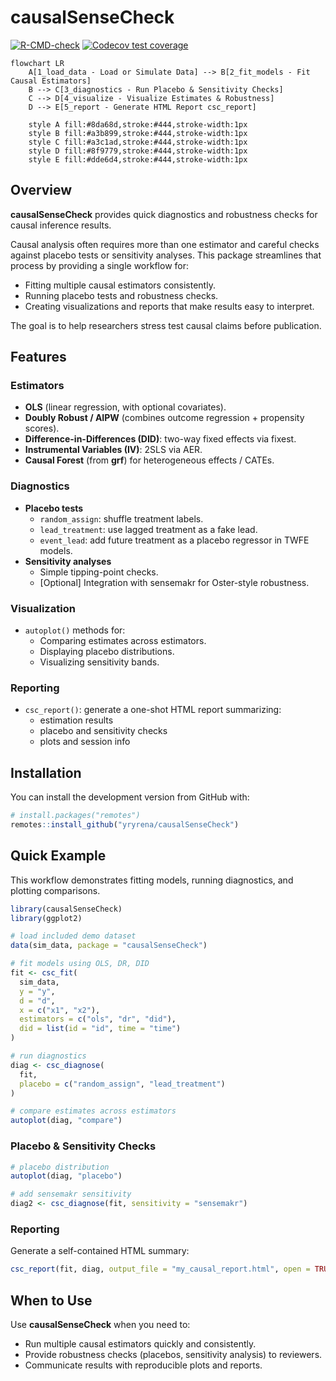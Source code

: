 
<!-- README.md is generated from README.Rmd. Please edit that file -->

# causalSenseCheck

<!-- badges: start -->

<!-- badges: end -->

[![R-CMD-check](https://github.com/yryrena/causalSenseCheck/actions/workflows/R-CMD-check.yaml/badge.svg)](https://github.com/yryrena/causalSenseCheck/actions)
[![Codecov test
coverage](https://codecov.io/gh/yryrena/causalSenseCheck/branch/main/graph/badge.svg)](https://app.codecov.io/gh/yryrena/causalSenseCheck)

```mermaid
flowchart LR
    A[1_load_data - Load or Simulate Data] --> B[2_fit_models - Fit Causal Estimators]
    B --> C[3_diagnostics - Run Placebo & Sensitivity Checks]
    C --> D[4_visualize - Visualize Estimates & Robustness]
    D --> E[5_report - Generate HTML Report csc_report]

    style A fill:#8da68d,stroke:#444,stroke-width:1px
    style B fill:#a3b899,stroke:#444,stroke-width:1px
    style C fill:#a3c1ad,stroke:#444,stroke-width:1px
    style D fill:#8f9779,stroke:#444,stroke-width:1px
    style E fill:#dde6d4,stroke:#444,stroke-width:1px
```


## Overview

**causalSenseCheck** provides quick diagnostics and robustness checks
for causal inference results.

Causal analysis often requires more than one estimator and careful
checks against placebo tests or sensitivity analyses. This package
streamlines that process by providing a single workflow for:

- Fitting multiple causal estimators consistently.
- Running placebo tests and robustness checks.
- Creating visualizations and reports that make results easy to
  interpret.

The goal is to help researchers stress test causal claims before
publication.

## Features

### Estimators

- **OLS** (linear regression, with optional covariates).
- **Doubly Robust / AIPW** (combines outcome regression + propensity
  scores).
- **Difference-in-Differences (DID)**: two-way fixed effects via fixest.
- **Instrumental Variables (IV)**: 2SLS via AER.
- **Causal Forest** (from **grf**) for heterogeneous effects / CATEs.

### Diagnostics

- **Placebo tests**
  - `random_assign`: shuffle treatment labels.
  - `lead_treatment`: use lagged treatment as a fake lead.
  - `event_lead`: add future treatment as a placebo regressor in TWFE
    models.
- **Sensitivity analyses**
  - Simple tipping-point checks.
  - \[Optional\] Integration with sensemakr for Oster-style robustness.

### Visualization

- `autoplot()` methods for:
  - Comparing estimates across estimators.
  - Displaying placebo distributions.
  - Visualizing sensitivity bands.

### Reporting

- `csc_report()`: generate a one-shot HTML report summarizing:
  - estimation results
  - placebo and sensitivity checks
  - plots and session info

## Installation

You can install the development version from GitHub with:

``` r
# install.packages("remotes")
remotes::install_github("yryrena/causalSenseCheck") 
```

## Quick Example

This workflow demonstrates fitting models, running diagnostics, and
plotting comparisons.

``` r
library(causalSenseCheck)
library(ggplot2)

# load included demo dataset
data(sim_data, package = "causalSenseCheck")

# fit models using OLS, DR, DID
fit <- csc_fit(
  sim_data,
  y = "y",
  d = "d",
  x = c("x1", "x2"),
  estimators = c("ols", "dr", "did"),
  did = list(id = "id", time = "time")
)

# run diagnostics
diag <- csc_diagnose(
  fit,
  placebo = c("random_assign", "lead_treatment")
)

# compare estimates across estimators
autoplot(diag, "compare")
```

### Placebo & Sensitivity Checks

``` r
# placebo distribution
autoplot(diag, "placebo")

# add sensemakr sensitivity 
diag2 <- csc_diagnose(fit, sensitivity = "sensemakr")
```

### Reporting

Generate a self-contained HTML summary:

``` r
csc_report(fit, diag, output_file = "my_causal_report.html", open = TRUE)
```

## When to Use

Use **causalSenseCheck** when you need to:

- Run multiple causal estimators quickly and consistently.
- Provide robustness checks (placebos, sensitivity analysis) to
  reviewers.
- Communicate results with reproducible plots and reports.
